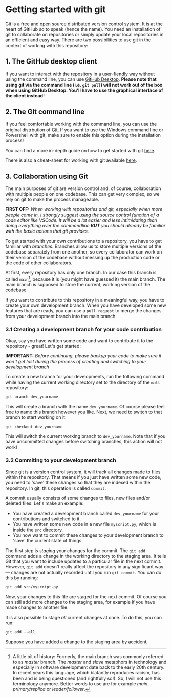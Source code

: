 # Getting started with git

Git is a free and open source distributed version control system. It is at the
heart of GitHub so to speak (hence the name). You need an installation of git
to collaborate on repositories or simply update your local repositories in
an efficient and easy way. There are two possibilities to use git in the
context of working with this repository:

## 1. The GitHub desktop client

If you want to interact with the repository in a user-fiendly way without
using the command line, you can use [GitHub Desktop](https://desktop.github.com/).
**Please note that using git via the command line (i.e. `git pull`) will not
work out of the box when using GitHub Desktop. You'll have to use the graphical
interface of the client instead!**

## 2. The Git command line

If you feel comfortable working with the command line, you can use the original
distrbution of [Git](https://git-scm.com/). If you want to use the Windows
command line or Powershell with git, make sure to enable this option during
the installation process!

You can find a more in-depth guide on how to get started with git [here](https://github.com/git-guides/install-git).

There is also a cheat-sheet for working with git available [here](https://about.gitlab.com/images/press/git-cheat-sheet.pdf).

## 3. Collaboration using Git

The main purposes of git are version control and, of course, collaboration
with multiple people on one codebase. This can get very complex, so we rely
on git to make the process manageable.

**FIRST OFF:** *When working with repositories and git, especially when more
people come in, I strongly suggest using the source control function of a
code editor like VSCode. It will be a lot easier and less intimidating than
doing everything over the commandline **BUT** you should already be familiar
with the basic actions that git provides.*

To get started with your own contributions to a repository, you have to
get familiar with *branches*. Branches allow us to store multiple versions
of the codebase separately from one another, so every collaborator can work
on their version of the codebase without messing up the production code or the
code of other collaborators.

At first, every repository has only one branch. In our case this branch is
called `main`[^1], because it is (you might have guessed it) the main branch.
The main branch is supposed to store the current, working version of the
codebase.

If you want to contribute to this repository in a meaningful way, you have to
create your own development branch. When you have developed some new features
that are ready, you can use a `pull request` to merge the changes from your
development branch into the main branch.

### 3.1 Creating a development branch for your code contribution

Okay, say you have written some code and want to contribute it to the
repository - great! Let's get started:

**IMPORTANT:** *Before continuing, please backup your code to make sure it
won't get lost during the process of creating and switching to your development
branch*

To create a new branch for your developments, run the following command
while having the current working directory set to the directory of the
`malt` repository:

```
git branch dev_yourname
```

This will create a branch with the name `dev_yourname`. Of course please feel
free to name this branch however you like. Next, we need to switch to that
branch to start working on it:

```
git checkout dev_yourname
```

This will switch the current working branch to `dev_yourname`. Note that if you
have uncommitted changes before switching branches, this action will not work!

### 3.2 Commiting to your development branch

Since git is a version control system, it will track all changes made to files
within the repository. That means if you just have written some new code, you
need to 'save' these changes so that they are indexed within the repository.
In git, this operation is called `commit`.

A commit usually consists of some changes to files, new files and/or deleted
files. Let's make an example:

- You have created a development branch called `dev_yourname` for your
contributions and switched to it.
- You have written some new code in a new file `myscript.py`, which is inside
the `src` directory.
- You now want to commit these changes to your development branch to 'save'
the current state of things.

The first step is *staging* your changes for the commit. The `git add` command
adds a change in the working directory to the staging area. It tells Git that
you want to include updates to a particular file in the next commit. However,
`git add` doesn't really affect the repository in any significant way —
changes are not actually recorded until you run `git commit`.
You can do this by running:

```
git add src/myscript.py
```

Now, your changes to this file are staged for the next commit. Of course you
can still add more changes to the staging area, for example if you have made
changes to another file.

It is also possible to stage *all* current changes at once. To do this, you
can run:

```
git add --all
```

Suppose you have added a change to the staging area by accident, 


[^1]: A little bit of history: Formerly, the main branch was commonly referred
to as *master* branch. The *master* and *slave* metaphors in technology and
especially in software development date back to the early 20th century. In
recent years this language, which blatantly reproduces racism, has been and is
being questioned (and rightfully so!). So, I will not use this terminology
anymore. Better words to use are for example *main*, *primary/replica* or
*leader/follower*.